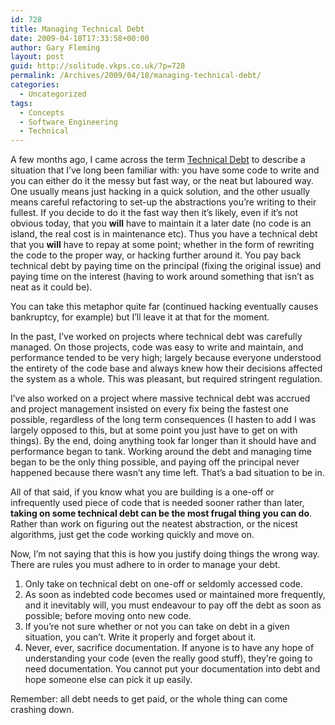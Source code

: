 ```yaml
---
id: 728
title: Managing Technical Debt
date: 2009-04-18T17:33:58+00:00
author: Gary Fleming
layout: post
guid: http://solitude.vkps.co.uk/?p=728
permalink: /Archives/2009/04/18/managing-technical-debt/
categories:
  - Uncategorized
tags:
  - Concepts
  - Software Engineering
  - Technical
---
```

A few months ago, I came across the term [Technical Debt](http://martinfowler.com/bliki/TechnicalDebt.html) to describe a situation that I&#8217;ve long been familiar with: you have some code to write and you can either do it the messy but fast way, or the neat but laboured way. One usually means just hacking in a quick solution, and the other usually means careful refactoring to set-up the abstractions you&#8217;re writing to their fullest. If you decide to do it the fast way then it&#8217;s likely, even if it&#8217;s not obvious today, that you **will** have to maintain it a later date (no code is an island, the real cost is in maintenance etc). Thus you have a technical debt that you **will** have to repay at some point; whether in the form of rewriting the code to the proper way, or hacking further around it. You pay back technical debt by paying time on the principal (fixing the original issue) and paying time on the interest (having to work around something that isn&#8217;t as neat as it could be).

You can take this metaphor quite far (continued hacking eventually causes bankruptcy, for example) but I&#8217;ll leave it at that for the moment.

In the past, I&#8217;ve worked on projects where technical debt was carefully managed. On those projects, code was easy to write and maintain, and performance tended to be very high; largely because everyone understood the entirety of the code base and always knew how their decisions affected the system as a whole. This was pleasant, but required stringent regulation.

I&#8217;ve also worked on a project where massive technical debt was accrued and project management insisted on every fix being the fastest one possible, regardless of the long term consequences (I hasten to add I was largely opposed to this, but at some point you just have to get on with things). By the end, doing anything took far longer than it should have and performance began to tank. Working around the debt and managing time began to be the only thing possible, and paying off the principal never happened because there wasn&#8217;t any time left. That&#8217;s a bad situation to be in.

All of that said, if you know what you are building is a one-off or infrequently used piece of code that is needed sooner rather than later, **taking on some technical debt can be the most frugal thing you can do**. Rather than work on figuring out the neatest abstraction, or the nicest algorithms, just get the code working quickly and move on.

Now, I&#8217;m not saying that this is how you justify doing things the wrong way. There are rules you must adhere to in order to manage your debt.

  1. Only take on technical debt on one-off or seldomly accessed code.
  2. As soon as indebted code becomes used or maintained more frequently, and it inevitably will, you must endeavour to pay off the debt as soon as possible; before moving onto new code.
  3. If you&#8217;re not sure whether or not you can take on debt in a given situation, you can&#8217;t. Write it properly and forget about it.
  4. Never, ever, sacrifice documentation. If anyone is to have any hope of understanding your code (even the really good stuff), they&#8217;re going to need documentation. You cannot put your documentation into debt and hope someone else can pick it up easily.

Remember: all debt needs to get paid, or the whole thing can come crashing down.